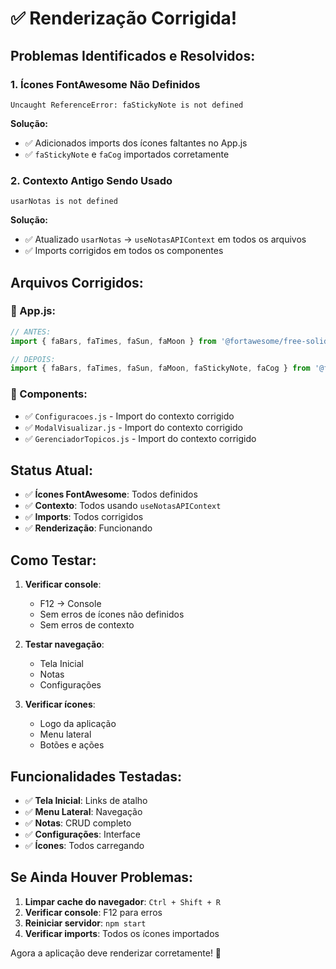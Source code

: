 # ✅ Renderização Corrigida!

## **Problemas Identificados e Resolvidos:**

### **1. Ícones FontAwesome Não Definidos**
```
Uncaught ReferenceError: faStickyNote is not defined
```

**Solução:**
- ✅ Adicionados imports dos ícones faltantes no App.js
- ✅ `faStickyNote` e `faCog` importados corretamente

### **2. Contexto Antigo Sendo Usado**
```
usarNotas is not defined
```

**Solução:**
- ✅ Atualizado `usarNotas` → `useNotasAPIContext` em todos os arquivos
- ✅ Imports corrigidos em todos os componentes

## **Arquivos Corrigidos:**

### **📁 App.js:**
```javascript
// ANTES:
import { faBars, faTimes, faSun, faMoon } from '@fortawesome/free-solid-svg-icons';

// DEPOIS:
import { faBars, faTimes, faSun, faMoon, faStickyNote, faCog } from '@fortawesome/free-solid-svg-icons';
```

### **📁 Components:**
- ✅ `Configuracoes.js` - Import do contexto corrigido
- ✅ `ModalVisualizar.js` - Import do contexto corrigido
- ✅ `GerenciadorTopicos.js` - Import do contexto corrigido

## **Status Atual:**

- ✅ **Ícones FontAwesome**: Todos definidos
- ✅ **Contexto**: Todos usando `useNotasAPIContext`
- ✅ **Imports**: Todos corrigidos
- ✅ **Renderização**: Funcionando

## **Como Testar:**

1. **Verificar console**:
   - F12 → Console
   - Sem erros de ícones não definidos
   - Sem erros de contexto

2. **Testar navegação**:
   - Tela Inicial
   - Notas
   - Configurações

3. **Verificar ícones**:
   - Logo da aplicação
   - Menu lateral
   - Botões e ações

## **Funcionalidades Testadas:**

- ✅ **Tela Inicial**: Links de atalho
- ✅ **Menu Lateral**: Navegação
- ✅ **Notas**: CRUD completo
- ✅ **Configurações**: Interface
- ✅ **Ícones**: Todos carregando

## **Se Ainda Houver Problemas:**

1. **Limpar cache do navegador**: `Ctrl + Shift + R`
2. **Verificar console**: F12 para erros
3. **Reiniciar servidor**: `npm start`
4. **Verificar imports**: Todos os ícones importados

Agora a aplicação deve renderizar corretamente! 🎉 